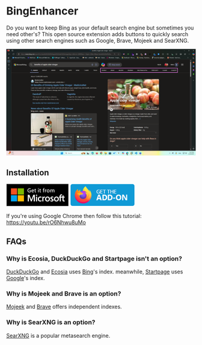 # BingEnhancer

Do you want to keep Bing as your default search engine but sometimes you need other's? This open source extension adds buttons to quickly search using other search engines such as Google, Brave, Mojeek and SearXNG.

![Screenshot of Bing Enhancer](./screenshot.png)

## Installation

[![Get it from Microsoft](./edge-get-the-addon.png)](https://microsoftedge.microsoft.com/addons/detail/cmocahjgbjaibghdghpbmmnibhfpmogn)
[![Get it from Mozilla](./firefox-get-the-addon.png)](https://addons.mozilla.org/en-US/firefox/addon/bingenhancer/)

If you're using Google Chrome then follow this tutorial: <https://youtu.be/rO6Nhwu8uMo>

## FAQs

### Why is Ecosia, DuckDuckGo and Startpage isn't an option?

[DuckDuckGo](https://duckduckgo.com) and [Ecosia](https://www.ecosia.org/) uses [Bing](https://bing.com)'s index. meanwhile, [Startpage](https://startpage.com) uses [Google](https://google.com)'s index.

### Why is Mojeek and Brave is an option?

[Mojeek](https://www.mojeek.com) and [Brave](https://search.brave.com) offers independent indexes.

### Why is SearXNG is an option?

[SearXNG](https://github.com/searxng/searxng) is a popular metasearch engine.

